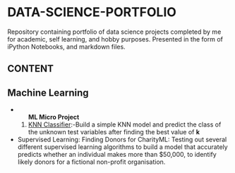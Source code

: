 # DATA-SCIENCE-PORTFOLIO

Repository containing portfolio of data science projects completed by me for academic, self learning, and hobby purposes. Presented in the form of iPython Notebooks, and  markdown files.

## CONTENT

<h2>Machine Learning </h2>
<ul>
  <li><ol><b>ML Micro Project</b>
    <li><u>KNN Classifier</u>:-Build a simple KNN model and predict the class of the unknown test variables  after finding the best value of <b> k </b></li></ol>
    </li>
  <li>Supervised Learning: Finding Donors for CharityML: Testing out several different supervised learning algorithms to build a model that accurately predicts whether an individual makes more than $50,000, to identify likely donors for a fictional non-profit organisation.</li>
</ul>
